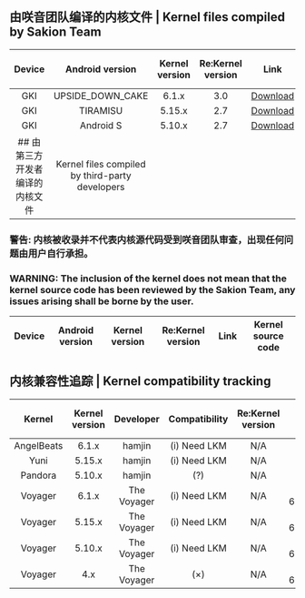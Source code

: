 ## 由咲音团队编译的内核文件 | Kernel files compiled by Sakion Team
| Device | Android version | Kernel version | Re:Kernel version | Link | Kernel source code |
| :-: | :-: | :-: | :-: | :-: | :-: |
| GKI | UPSIDE_DOWN_CAKE | 6.1.x | 3.0 | [Download](https://www.123pan.com/s/h1szVv-9mv4H.html) | N/A |
| GKI | TIRAMISU | 5.15.x | 2.7 | [Download](https://www.123pan.com/s/h1szVv-9mv4H.html) | N/A |
| GKI | Android S | 5.10.x | 2.7 | [Download](https://www.123pan.com/s/h1szVv-9mv4H.html) | N/A |
## 由第三方开发者编译的内核文件 | Kernel files compiled by third-party developers
### 警告: 内核被收录并不代表内核源代码受到咲音团队审查，出现任何问题由用户自行承担。
### WARNING: The inclusion of the kernel does not mean that the kernel source code has been reviewed by the Sakion Team, any issues arising shall be borne by the user.
| Device | Android version | Kernel version | Re:Kernel version | Link | Kernel source code |
| :-: | :-: | :-: | :-: | :-: | :-: |

## 内核兼容性追踪 | Kernel compatibility tracking
| Kernel | Kernel version | Developer | Compatibility | Re:Kernel version | Link | Kernel source code |
| :-: | :-: | :-: | :-: | :-: | :-: | :-: |
| AngelBeats | 6.1.x | hamjin | (i) Need LKM | N/A | [Link](https://t.me/pandora_kernel_release) | N/A |
| Yuni | 5.15.x | hamjin | (i) Need LKM | N/A | [Link](https://t.me/pandora_kernel_release) | N/A |
| Pandora | 5.10.x | hamjin | (?) | N/A | [Link](https://t.me/pandora_kernel_release) | N/A |
| Voyager | 6.1.x | The Voyager | (i) Need LKM | N/A | QQ: 652361723 | N/A |
| Voyager | 5.15.x | The Voyager | (i) Need LKM | N/A | QQ: 652361723 | N/A |
| Voyager | 5.10.x | The Voyager | (i) Need LKM | N/A | QQ: 652361723 | N/A |
| Voyager | 4.x | The Voyager | (×) | N/A | QQ: 652361723 | N/A |
